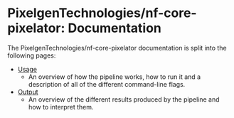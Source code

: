 # PixelgenTechnologies/nf-core-pixelator: Documentation

The PixelgenTechnologies/nf-core-pixelator documentation is split into the following pages:

- [Usage](usage.md)
  - An overview of how the pipeline works, how to run it and a description of all of the different command-line flags.
- [Output](output.md)
  - An overview of the different results produced by the pipeline and how to interpret them.
